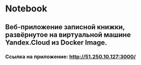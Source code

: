 # Notebook
## Веб-приложение записной книжки, развёрнутое на виртуальной машине Yandex.Cloud из Docker Image.
### Ссылка на приложение: http://51.250.10.127:3000/
